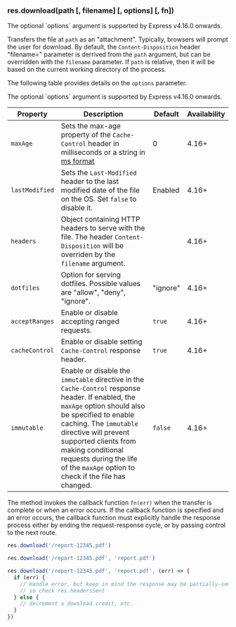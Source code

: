 <h3 id='res.download'>res.download(path [, filename] [, options] [, fn])</h3>

<div class="doc-box doc-info" markdown="1">
The optional `options` argument is supported by Express v4.16.0 onwards.
</div>

Transfers the file at `path` as an "attachment". Typically, browsers will prompt the user for download.
By default, the `Content-Disposition` header "filename=" parameter is derrived from the `path` argument, but can be overridden with the `filename` parameter.
If `path` is relative, then it will be based on the current working directory of the process.

The following table provides details on the `options` parameter.

<div class="doc-box doc-info" markdown="1">
The optional `options` argument is supported by Express v4.16.0 onwards.
</div>

<div class="table-scroller" markdown="1">

| Property        | Description                                     | Default     | Availability |
|-----------------|-------------------------------------------------|-------------|--------------|
| `maxAge`        | Sets the max-age property of the `Cache-Control` header in milliseconds or a string in [ms format](https://www.npmjs.org/package/ms)| 0 | 4.16+ |
| `lastModified`  | Sets the `Last-Modified` header to the last modified date of the file on the OS. Set `false` to disable it.| Enabled | 4.16+ |
| `headers`       | Object containing HTTP headers to serve with the file. The header `Content-Disposition` will be overriden by the `filename` argument.|  | 4.16+ |
| `dotfiles`      | Option for serving dotfiles. Possible values are "allow", "deny", "ignore".| "ignore" | 4.16+ |
| `acceptRanges`  | Enable or disable accepting ranged requests. | `true` | 4.16+ |
| `cacheControl`  | Enable or disable setting `Cache-Control` response header.| `true` | 4.16+ |
| `immutable`   | Enable or disable the `immutable` directive in the `Cache-Control` response header. If enabled, the `maxAge` option should also be specified to enable caching. The `immutable` directive will prevent supported clients from making conditional requests during the life of the `maxAge` option to check if the file has changed. | `false` | 4.16+ |

</div>

The method invokes the callback function `fn(err)` when the transfer is complete
or when an error occurs. If the callback function is specified and an error occurs,
the callback function must explicitly handle the response process either by
ending the request-response cycle, or by passing control to the next route.

```js
res.download('/report-12345.pdf')

res.download('/report-12345.pdf', 'report.pdf')

res.download('/report-12345.pdf', 'report.pdf', (err) => {
  if (err) {
    // Handle error, but keep in mind the response may be partially-sent
    // so check res.headersSent
  } else {
    // decrement a download credit, etc.
  }
})
```
